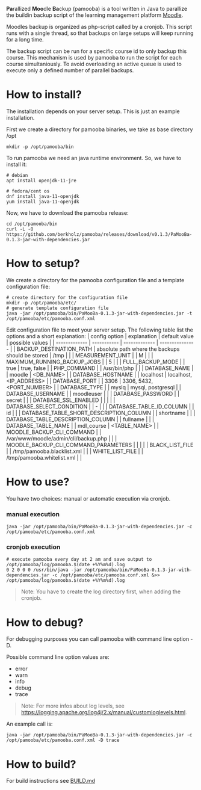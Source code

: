 **Pa**rallized **Moo**dle **Ba**ckup (pamooba) is a tool written in Java to parallize the buildin backup script of the learning management platform [Moodle](https://www.moodle.org/). 

Moodles backup is organized as php-script called by a cronjob. This script runs with a single thread, so that backups on large setups will keep running for a long time. 

The backup script can be run for a specific course id to only backup this course. This mechanism is used by pamooba to run the script for each course simultaniously. To avoid overloading an active queue is used to execute only a defined number of parallel backups.

# How to install?

The installation depends on your server setup. This is just an example installation.

First we create a directory for pamooba binaries, we take as base directory /opt

    mkdir -p /opt/pamooba/bin


To run pamooba we need an java runtime environment. So, we have to install it:

    # debian
    apt install openjdk-11-jre

    # fedora/cent os
    dnf install java-11-openjdk
    yum install java-11-openjdk

Now, we have to download the pamooba release:

    cd /opt/pamooba/bin
    curl -L -O https://github.com/berkholz/pamooba/releases/download/v0.1.3/PaMooBa-0.1.3-jar-with-dependencies.jar


# How to setup?
We create a directory for the pamooba configuration file and a template configuration file:

    # create directory for the configuration file
    mkdir -p /opt/pamooba/etc/
    # generate template configuration file
    java -jar /opt/pamooba/bin/PaMooBa-0.1.3-jar-with-dependencies.jar -t /opt/pamooba/etc/pamooba.conf.xml

Edit configuration file to meet your server setup.
The following table list the options and a short explanation:
| config option | explanation | default value | possible values |
| ------------- | ----------- | ------------- | --------------- |
| BACKUP_DESTINATION_PATH | absolute path where the backups should be stored | /tmp | <PATH> |
| MEASUREMENT_UNIT | | M | |
| MAXIMUM_RUNNING_BACKUP_JOBS | | 5 |  |
| FULL_BACKUP_MODE | | true | true, false |
| PHP_COMMAND | | /usr/bin/php | <PATH> |
| DATABASE_NAME | | moodle | <DB_NAME> |
| DATABASE_HOSTNAME | | localhost | localhost, <IP_ADDRESS> |
| DATABASE_PORT | | 3306 | 3306, 5432, <PORT_NUMBER> |
| DATABASE_TYPE | | myslq | mysql, postgresql |
| DATABASE_USERNAME | | moodleuser | |
| DATABASE_PASSWORD | | secret | |
| DATABASE_SSL_ENABLED | | | |
| DATABASE_SELECT_CONDITION | | - | |
| DATABASE_TABLE_ID_COLUMN | | id | |
| DATABASE_TABLE_SHORT_DESCRIPTION_COLUMN | | shortname | |
| DATABASE_TABLE_DESCRIPTION_COLUMN | | fullname | |
| DATABASE_TABLE_NAME | | mdl_course | <TABLE_NAME> |
| MOODLE_BACKUP_CLI_COMMAND | | /var/www/moodle/admin/cli/backup.php | <PATH> |
| MOODLE_BACKUP_CLI_COMMAND_PARAMETERS | | | |
| BLACK_LIST_FILE | | /tmp/pamooba.blacklist.xml | <PATH> |
| WHITE_LIST_FILE | | /tmp/pamooba.whitelist.xml | <PATH> |

    
# How to use?

You have two choices: manual or automatic execution via cronjob.

### manual execution 

    java -jar /opt/pamooba/bin/PaMooBa-0.1.3-jar-with-dependencies.jar -c /opt/pamooba/etc/pamooba.conf.xml

### cronjob execution
    
    # execute pamooba every day at 2 am and save output to /opt/pamooba/log/pamooba.$(date +%Y%m%d).log
    0 2 0 0 0 /usr/bin/java -jar /opt/pamooba/bin/PaMooBa-0.1.3-jar-with-dependencies.jar -c /opt/pamooba/etc/pamooba.conf.xml &>> /opt/pamooba/log/pamooba.$(date +%Y%m%d).log

    
> Note: You have to create the log directory first, when adding the cronjob.


# How to debug?
For debugging purposes you can call pamooba with command line option -D. 

Possible command line option values are:
 * error
 * warn
 * info
 * debug
 * trace

    
> Note: For more infos about log levels, see https://logging.apache.org/log4j/2.x/manual/customloglevels.html.

    
An example call is: 
    
    java -jar /opt/pamooba/bin/PaMooBa-0.1.3-jar-with-dependencies.jar -c /opt/pamooba/etc/pamooba.conf.xml -D trace


# How to build?
For build instructions see [BUILD.md](BUILD.md)

